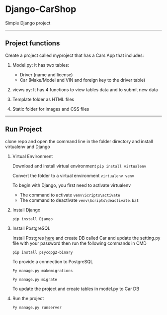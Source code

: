 # Django-CarShop

Simple Django project

------------

## Project functions

Create a project called myproject that has a Cars App that includes:

1. Model.py: It has two tables:
   - Driver (name and license)
   - Car (Make/Model and VIN and foreign key to the driver table)
2. views.py: It has 4 functions to view tables data and to submit new data

3. Template folder as HTML files

4. Static folder for images and CSS files

------------


## Run Project

clone repo and open the command line in the folder directory and install virtualenv and Django

1. Virtual Environment

   Download and install virtual environment
   `pip install virtualenv`

   Convert the folder to a virtual environment
   `virtualenv venv`

   To begin with Django, you first need to activate virtualenv
      - The command to activate    `venv\Scripts\activate`
      - The command to deactivate  `venv\Scripts\deactivate.bat`

2. Install Django

   `pip install Django`

3. Install PostgreSQL

   Install Postgres [here](https://www.postgresqltutorial.com/postgresql-getting-started/install-postgresql/) and create DB called Car and update the setting.py file with your password then run the following commands in CMD

   `pip install psycopg2-binary `

   To provide a connection to PostgreSQL

   `Py manage.py makemigrations `

   `Py manage.py migrate`

   To update the project and create tables in model.py to Car DB

4. Run the project

   `Py manage.py runserver`   

